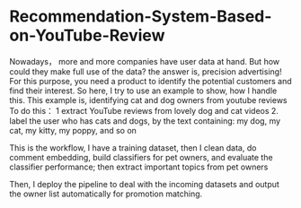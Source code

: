 # Recommendation-System-Based-on-YouTube-Review

Nowadays， more and more companies have user data at hand. But how could they make full use of the data? the answer is, precision advertising! For this purpose, you need a product to identify the potential customers and find their interest. So here, I try to use an example to show, how I handle this. This example is, identifying cat and dog owners from youtube reviews 
To do this：
1 extract YouTube reviews from lovely dog and cat videos
2. label the user who has cats and dogs, by the text containing: my dog, my cat, my kitty, my poppy, and so on

This is the workflow, I have a training dataset, then I clean data, do comment embedding, build classifiers for pet owners, and evaluate the classifier performance;  then extract important topics from pet owners

Then, I deploy the pipeline to deal with the incoming datasets and output the owner list automatically for promotion matching. 
